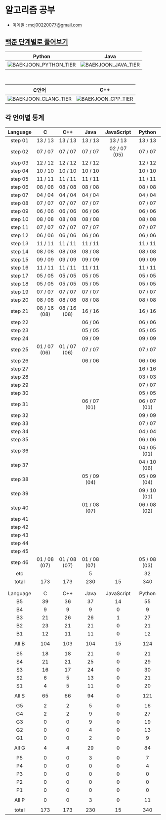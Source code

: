 # 알고리즘 공부
- 이메일 : mcj00220077@gmail.com

## [백준 단계별로 풀어보기](https://www.acmicpc.net/step)

<div align="center">

| Python | Java |
| :-: | :-: |
| ![BAEKJOON_PYTHON_TIER](https://mazassumnida.wtf/api/v2/generate_badge?boj=chany0207) | ![BAEKJOON_JAVA_TIER](https://mazassumnida.wtf/api/v2/generate_badge?boj=mcj0207) |

<br />

| C언어 | C++ |
| :-: | :-: |
| ![BAEKJOON_CLANG_TIER](https://mazassumnida.wtf/api/v2/generate_badge?boj=chany8592) | ![BAEKJOON_CPP_TIER](https://mazassumnida.wtf/api/v2/generate_badge?boj=mcj8592) |

</div>

## 각 언어별 통계
<div align="center">

| Language | C | C++ | Java | JavaScript | Python |
| :---: | :---: | :---: | :---: | :---: | :---: |
| step 01 | 13 / 13 | 13 / 13 | 13 / 13 | 13 / 13 | 13 / 13 |
| step 02 | 07 / 07 | 07 / 07 | 07 / 07 | 02 / 07 (05) | 07 / 07 |
| step 03 | 12 / 12 | 12 / 12 | 12 / 12 |  | 12 / 12 |
| step 04 | 10 / 10 | 10 / 10 | 10 / 10 |  | 10 / 10 |
| step 05 | 11 / 11 | 11 / 11 | 11 / 11 |  | 11 / 11 |
| step 06 | 08 / 08 | 08 / 08 | 08 / 08 |  | 08 / 08 |
| step 07 | 04 / 04 | 04 / 04 | 04 / 04 |  | 04 / 04 |
| step 08 | 07 / 07 | 07 / 07 | 07 / 07 |  | 07 / 07 |
| step 09 | 06 / 06 | 06 / 06 | 06 / 06 |  | 06 / 06 |
| step 10 | 08 / 08 | 08 / 08 | 08 / 08 |  | 08 / 08 |
| step 11 | 07 / 07 | 07 / 07 | 07 / 07 |  | 07 / 07 |
| step 12 | 06 / 06 | 06 / 06 | 06 / 06 |  | 06 / 06 |
| step 13 | 11 / 11 | 11 / 11 | 11 / 11 |  | 11 / 11 |
| step 14 | 08 / 08 | 08 / 08 | 08 / 08 |  | 08 / 08 |
| step 15 | 09 / 09 | 09 / 09 | 09 / 09 |  | 09 / 09 |
| step 16 | 11 / 11 | 11 / 11 | 11 / 11 |  | 11 / 11 |
| step 17 | 05 / 05 | 05 / 05 | 05 / 05 |  | 05 / 05 |
| step 18 | 05 / 05 | 05 / 05 | 05 / 05 |  | 05 / 05 |
| step 19 | 07 / 07 | 07 / 07 | 07 / 07 |  | 07 / 07 |
| step 20 | 08 / 08 | 08 / 08 | 08 / 08 |  | 08 / 08 |
| step 21 | 08 / 16 (08) | 08 / 16 (08) | 16 / 16 |  | 16 / 16 |
| step 22 |  |  | 06 / 06 |  | 06 / 06 |
| step 23 |  |  | 05 / 05 |  | 05 / 05 |
| step 24 |  |  | 09 / 09 |  | 09 / 09 |
| step 25 | 01 / 07 (06) | 01 / 07 (06) | 07 / 07 |  | 07 / 07 |
| step 26 |  |  | 06 / 06 |  | 06 / 06 |
| step 27 |  |  |  |  | 16 / 16 |
| step 28 |  |  |  |  | 03 / 03 |
| step 29 |  |  |  |  | 07 / 07 |
| step 30 |  |  |  |  | 05 / 05 |
| step 31 |  |  | 06 / 07 (01) |  | 06 / 07 (01) |
| step 32 |  |  |  |  | 09 / 09 |
| step 33 |  |  |  |  | 07 / 07 |
| step 34 |  |  |  |  | 04 / 04 |
| step 35 |  |  |  |  | 06 / 06 |
| step 36 |  |  |  |  | 04 / 05 (01) |
| step 37 |  |  |  |  | 04 / 10 (06) |
| step 38 |  |  | 05 / 09 (04) |  | 05 / 09 (04) |
| step 39 |  |  |  |  | 09 / 10 (01) |
| step 40 |  |  | 01 / 08 (07) |  | 06 / 08 (02) |
| step 41 |  |  |  |  |  |
| step 42 |  |  |  |  |  |
| step 43 |  |  |  |  |  |
| step 44 |  |  |  |  |  |
| step 45 |  |  |  |  |  |
| step 46 | 01 / 08 (07) | 01 / 08 (07) | 01 / 08 (07) |  | 05 / 08 (03) |
| etc |  |  |   5 |  |  32 |
| total | 173 | 173 | 230 |  15 | 340 |
|  |
|  |
| Language | C | C++ | Java | JavaScript | Python |
| B5 | 39 | 36 | 37 | 14 | 55 |
| B4 | 9 | 9 | 9 | 0 | 9 |
| B3 | 21 | 26 | 26 | 1 | 27 |
| B2 | 23 | 21 | 21 | 0 | 21 |
| B1 | 12 | 11 | 11 | 0 | 12 |
|  |
| All B | 104 | 103 | 104 | 15 | 124 |
|  |
| S5 | 18 | 18 | 21 | 0 | 21 |
| S4 | 21 | 21 | 25 | 0 | 29 |
| S3 | 16 | 17 | 24 | 0 | 30 |
| S2 | 6 | 5 | 13 | 0 | 21 |
| S1 | 4 | 5 | 11 | 0 | 20 |
|  |
| All S | 65 | 66 | 94 | 0 | 121 |
|  |
| G5 | 2 | 2 | 5 | 0 | 16 |
| G4 | 2 | 2 | 9 | 0 | 27 |
| G3 | 0 | 0 | 9 | 0 | 19 |
| G2 | 0 | 0 | 4 | 0 | 13 |
| G1 | 0 | 0 | 2 | 0 | 9 |
|  |
| All G | 4 | 4 | 29 | 0 | 84 |
|  |
| P5 | 0 | 0 | 3 | 0 | 7 |
| P4 | 0 | 0 | 0 | 0 | 4 |
| P3 | 0 | 0 | 0 | 0 | 0 |
| P2 | 0 | 0 | 0 | 0 | 0 |
| P1 | 0 | 0 | 0 | 0 | 0 |
|  |
| All P | 0 | 0 | 3 | 0 | 11 |
|  |
| total | 173 | 173 | 230 |  15 | 340 |

<div>